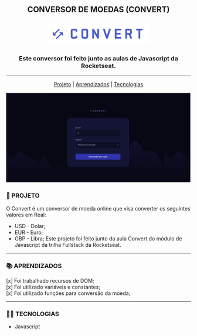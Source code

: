 <div align="center">

## <center> CONVERSOR DE MOEDAS (CONVERT) <br> <br> ![logo convert](./img/logo.svg)
</div>

### <div align = "center"> Este conversor foi feito junto as aulas de Javascript da Rocketseat. </div>
---

<div align="center">
  
[Projeto](###projeto)  |  [Aprendizados](###aprendizados)  |  [Tecnologias](###tecnologias)
</div>

![imagem de capa do projeto](./img/pgn-inicial.png)




### 🚀 PROJETO
O Convert é um conversor de moeda online que visa converter os seguintes valores em Real:
* USD - Dolar;
* EUR - Euro;
* GBP - Libra;
Este projeto foi feito junto da aula Convert do módulo de Javascript da trilha Fullstack da Rocketseat.

---

### 📚 APRENDIZADOS

[x] Foi trabalhado recursos de DOM;  
[x] Foi utilizado variáveis e constantes;  
[x] Foi utilizado funções para conversão da moeda;  

---

### 👩‍💻 TECNOLOGIAS
* Javascript
